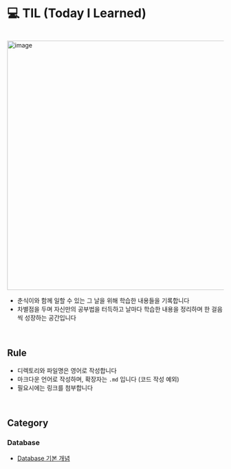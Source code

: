 # 💻 TIL (Today I Learned)
<br>

<img width="580" alt="image" src="https://github.com/SeoYunnn/TIL/assets/120713987/b8ca5003-e3be-4105-b4cc-829d4df7692a">

- 춘식이와 함께 일할 수 있는 그 날을 위해 학습한 내용들을 기록합니다
-  차별점을 두며 자신만의 공부법을 터득하고 날마다 학습한 내용을 정리하며 한 걸음씩 성장하는 공간입니다

<br>

## Rule
- 디렉토리와 파일명은 영어로 작성합니다
- 마크다운 언어로 작성하며, 확장자는 `.md` 입니다 (코드 작성 예외)
- 필요시에는 링크를 첨부합니다


<br>

## Category
### Database
- [Database 기본 개념](https://github.com/SeoYunnn/TIL/blob/main/Database/database-basics.md)